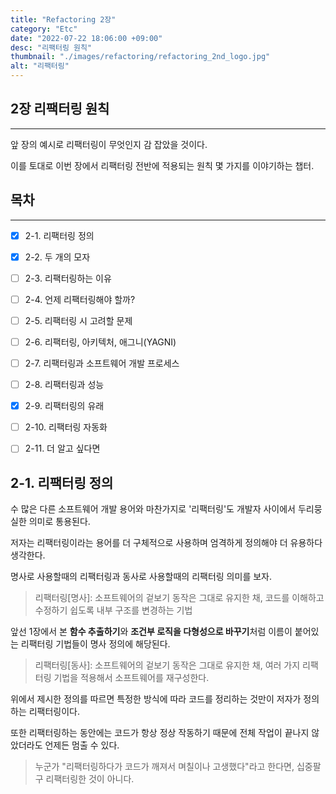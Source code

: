 ```yaml
---
title: "Refactoring 2장"
category: "Etc"
date: "2022-07-22 18:06:00 +09:00"
desc: "리팩터링 원칙"
thumbnail: "./images/refactoring/refactoring_2nd_logo.jpg"
alt: "리팩터링"
---
```


## 2장 리팩터링 원칙

---

앞 장의 예시로 리팩터링이 무엇인지 감 잡았을 것이다.

이를 토대로 이번 장에서 리팩터링 전반에 적용되는 원칙 몇 가지를 이야기하는 챕터.

## 목차

---

-   [x]  2-1. 리팩터링 정의

-   [x]  2-2. 두 개의 모자

-   [ ]  2-3. 리팩터링하는 이유

-   [ ]  2-4. 언제 리팩터링해야 할까?

-   [ ]  2-5. 리팩터링 시 고려할 문제

-   [ ]  2-6. 리팩터링, 아키텍처, 애그니(YAGNI)

-   [ ]  2-7. 리팩터링과 소프트웨어 개발 프로세스

-   [ ]  2-8. 리팩터링과 성능

-   [x]  2-9. 리팩터링의 유래

-   [ ]  2-10. 리팩터링 자동화

-   [ ]  2-11. 더 알고 싶다면

## 2-1. 리팩터링 정의
수 많은 다른 소프트웨어 개발 용어와 마찬가지로 '리팩터링'도 개발자 사이에서 두리뭉실한 의미로 통용된다.

저자는 리팩터링이라는 용어를 더 구체적으로 사용하며 엄격하게 정의해야 더 유용하다 생각한다.

명사로 사용할때의 리팩터링과 동사로 사용할때의 리팩터링 의미를 보자.

> 리팩터링[명사]: 소프트웨어의 겉보기 동작은 그대로 유지한 채, 코드를 이해하고 수정하기 쉽도록 내부 구조를 변경하는 기법

앞선 1장에서 본 **함수 추출하기**와 **조건부 로직을 다형성으로 바꾸기**처럼 이름이 붙어있는 리팩터링 기법들이 명사 정의에 해당된다.

> 리팩터링[동사]: 소프트웨어의 겉보기 동작은 그대로 유지한 채, 여러 가지 리팩터링 기법을 적용해서 소프트웨어를 재구성한다.

위에서 제시한 정의를 따르면 특정한 방식에 따라 코드를 정리하는 것만이 저자가 정의하는 리팩터링이다.

또한 리팩터링하는 동안에는 코드가 항상 정상 작동하기 때문에 전체 작업이 끝나지 않았더라도 언제든 멈출 수 있다.

> 누군가 "리팩터링하다가 코드가 깨져서 며칠이나 고생했다"라고 한다면, 십중팔구 리팩터링한 것이 아니다.

